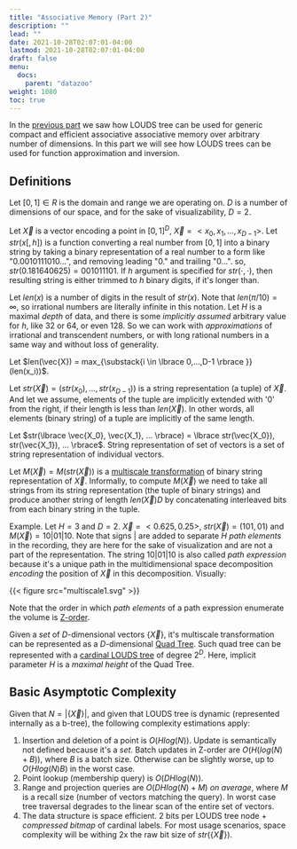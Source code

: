 ```yaml
---
title: "Associative Memory (Part 2)"
description: ""
lead: ""
date: 2021-10-28T02:07:01-04:00
lastmod: 2021-10-28T02:07:01-04:00
draft: false
menu: 
  docs:
    parent: "datazoo"
weight: 1080
toc: true
---
```


In the [previous part](/docs/data-zoo/associative-memory-1) we saw how LOUDS tree can be used for generic compact and efficient associative associative memory over arbitrary number of dimensions. In this part we will see how LOUDS trees can be used for function approximation and inversion.

## Definitions

Let $[0, 1] \in R$ is the domain and range we are operating on. $D$ is a number of dimensions of our space, and for the sake of visualizability, $D = 2$.

Let $\vec{X}$ is a vector encoding a point in $[0, 1]^D$, $\vec{X} = <x_0, x_1, ..., x_{D-1}>$. Let $str(x [, h])$ is a function converting a real number from $[0, 1]$ into a binary string by taking a binary representation of a real number to a form like "$0.0010111010...$", and removing leading "$0.$" and trailing "$0...$". so, $str(0.181640625) = 001011101$. If $h$ argument is specified for $str(\cdot, \cdot)$, then resulting string is either trimmed to $h$ binary digits, if it's longer than.

Let $len(x)$ is a number of digits in the result of $str(x)$. Note that $len(\pi / 10) = \infty$, so irrational numbers are literally infinite in this notation. Let $H$ is a maximal _depth_ of data, and there is some _implicitly assumed_ arbitrary value for $h$, like 32 or 64, or even 128. So we can work with _approximations_ of irrational and transcendent numbers, or with long rational numbers in a same way and without loss of generality.

Let $len(\vec{X}) = max_{\substack{i \in \lbrace 0,...,D-1 \rbrace }}(len(x_i))$.

Let $str(\vec{X}) = (str(x_0),..., str(x_{D-1}))$ is a string representation (a tuple) of $\vec{X}$. And let we assume, elements of the tuple are implicitly extended with '$0$' from the right, if their length is less than $len(\vec{X})$. In other words, all elements (binary string) of a tuple are implicitly of the same length.

Let $str(\lbrace \vec{X_0}, \vec{X_1}, ... \rbrace) = \lbrace str(\vec{X_0}), str(\vec{X_1}), ... \rbrace$. String representation of set of vectors is a set of string representation of individual vectors.

Let $M(\vec{X}) = M(str(\vec{X}))$ is a [multiscale transformation](/docs/data-zoo/associative-memory-1/#multiscale-decomposition) of binary string representation of $\vec{X}$. Informally, to compute $M(\vec{X})$ we need to take all strings from its string representation (the tuple of binary strings) and produce another string of length $len(\vec{X})  D$ by concatenating interleaved bits from each binary string in the tuple.

Example. Let $H = 3$ and $D = 2$. $\vec{X} = <0.625, 0.25>$, $str(\vec{X}) = (101, 01)$ and $M(\vec{X}) = 10|01|10$. Note that signs $|$ are added to separate $H$ _path elements_ in the recording, they are here for the sake of visualization and are not a part of the representation. The string $10|01|10$ is also called _path expression_ because it's a unique path in the multidimensional space decomposition _encoding_ the position of $\vec{X}$ in this decomposition. Visually:

 {{< figure src="multiscale1.svg" >}}
 
 Note that the order in which _path elements_ of a path expression enumerate the volume is [Z-order](https://en.wikipedia.org/wiki/Z-order_curve). 
 
Given a _set_ of $D$-dimensional vectors $\lbrace \vec{X} \rbrace$, it's multiscale transformation can be represented as a $D$-dimensional [Quad Tree](https://en.wikipedia.org/wiki/Quadtree). Such quad tree can be represented with a [cardinal LOUDS tree](/docs/data-zoo/louds-tree/#cardinal-trees) of degree $2^D$. Here, implicit parameter $H$ is a _maximal height_ of the Quad Tree. 
 
## Basic Asymptotic Complexity 
 
Given that $N = |\lbrace \vec{X} \rbrace|$, and given that LOUDS tree is dynamic (represented internally as a b-tree), the following complexity estimations apply:

1. Insertion and deletion of a point is $O(H log(N))$. Update is semantically not defined because it's a _set_. Batch updates in Z-order are $O(H (log(N) + B))$, where $B$ is a batch size. Otherwise can be slightly worse, up to $O(H log(N) B)$ in the worst case.
2. Point lookup (membership query) is $O(D H log(N))$.
3. Range and projection queries are $O(D H log(N) + M)$ _on average_, where $M$ is a recall size (number of vectors matching the query). In worst case tree traversal degrades to the linear scan of the entire set of vectors.
4. The data structure is space efficient. 2 bits per LOUDS tree node + _compressed bitmap_ of cardinal labels. For most usage scenarios, space complexity will be withing 2x the raw bit size of $str(\lbrace \vec{X} \rbrace)$.



